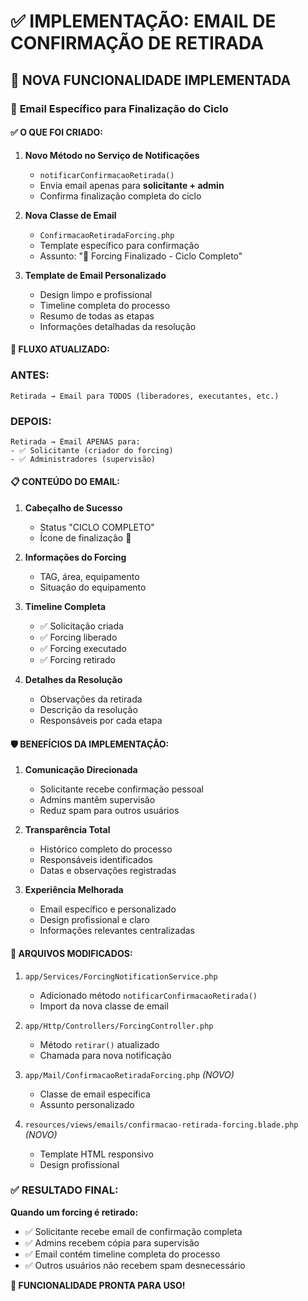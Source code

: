 # ✅ IMPLEMENTAÇÃO: EMAIL DE CONFIRMAÇÃO DE RETIRADA

## 🎯 **NOVA FUNCIONALIDADE IMPLEMENTADA**

### 📧 **Email Específico para Finalização do Ciclo**

#### ✅ **O QUE FOI CRIADO:**

1. **Novo Método no Serviço de Notificações**
   - `notificarConfirmacaoRetirada()`
   - Envia email apenas para **solicitante + admin**
   - Confirma finalização completa do ciclo

2. **Nova Classe de Email**
   - `ConfirmacaoRetiradaForcing.php`
   - Template específico para confirmação
   - Assunto: "🎉 Forcing Finalizado - Ciclo Completo"

3. **Template de Email Personalizado**
   - Design limpo e profissional
   - Timeline completa do processo
   - Resumo de todas as etapas
   - Informações detalhadas da resolução

#### 🔄 **FLUXO ATUALIZADO:**

### **ANTES:**
```
Retirada → Email para TODOS (liberadores, executantes, etc.)
```

### **DEPOIS:**
```
Retirada → Email APENAS para:
- ✅ Solicitante (criador do forcing)
- ✅ Administradores (supervisão)
```

#### 📋 **CONTEÚDO DO EMAIL:**

1. **Cabeçalho de Sucesso**
   - Status "CICLO COMPLETO"
   - Ícone de finalização 🎉

2. **Informações do Forcing**
   - TAG, área, equipamento
   - Situação do equipamento

3. **Timeline Completa**
   - ✅ Solicitação criada
   - ✅ Forcing liberado  
   - ✅ Forcing executado
   - ✅ Forcing retirado

4. **Detalhes da Resolução**
   - Observações da retirada
   - Descrição da resolução
   - Responsáveis por cada etapa

#### 🛡️ **BENEFÍCIOS DA IMPLEMENTAÇÃO:**

1. **Comunicação Direcionada**
   - Solicitante recebe confirmação pessoal
   - Admins mantêm supervisão
   - Reduz spam para outros usuários

2. **Transparência Total**
   - Histórico completo do processo
   - Responsáveis identificados
   - Datas e observações registradas

3. **Experiência Melhorada**
   - Email específico e personalizado
   - Design profissional e claro
   - Informações relevantes centralizadas

#### 🔧 **ARQUIVOS MODIFICADOS:**

1. `app/Services/ForcingNotificationService.php`
   - Adicionado método `notificarConfirmacaoRetirada()`
   - Import da nova classe de email

2. `app/Http/Controllers/ForcingController.php`
   - Método `retirar()` atualizado
   - Chamada para nova notificação

3. `app/Mail/ConfirmacaoRetiradaForcing.php` *(NOVO)*
   - Classe de email específica
   - Assunto personalizado

4. `resources/views/emails/confirmacao-retirada-forcing.blade.php` *(NOVO)*
   - Template HTML responsivo
   - Design profissional

### ✅ **RESULTADO FINAL:**

**Quando um forcing é retirado:**
- ✅ Solicitante recebe email de confirmação completa
- ✅ Admins recebem cópia para supervisão
- ✅ Email contém timeline completa do processo
- ✅ Outros usuários não recebem spam desnecessário

**🎉 FUNCIONALIDADE PRONTA PARA USO!**
